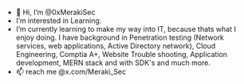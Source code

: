 - 👋 Hi, I’m @0xMerakiSec
- I’m interested in Learning.
- I’m currently learning to make my way into IT, because thats what I enjoy doing. I have background in Penetration testing (Network services, web applications, Active Directory network), Cloud Engineering, Comptia A+, Website Trouble shooting, Application development, MERN stack and with SDK's and much more.
- 📫 reach me @x.com/Meraki_Sec

<!---
0xMerakiSec/0xMerakiSec is a ✨ special ✨ repository because its `README.md` (this file) appears on your GitHub profile.
You can click the Preview link to take a look at your changes.
--->
